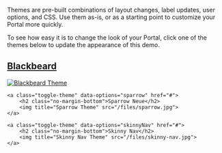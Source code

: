 <style>
	.toggle-theme.current h2:after {
		color: #808080;
		content: " Current Theme";
		font-size: 0.65em;
		font-style: italic;
	}
</style>

Themes are pre-built combinations of layout changes, label updates, user options, and CSS. Use them as-is, or as a starting point to customize your Portal more quickly.

To see how easy it is to change the look of your Portal, click one of the themes below to update the appearance of this demo.

<div>
	<a class="toggle-theme" data-options="blackbeard" href="#">
		<h2 class="no-margin-bottom">Blackbeard</h2>
		<img title="Blackbeard Theme" src="/files/blackbeard.jpg">
	</a>

	<a class="toggle-theme" data-options="sparrow" href="#">
		<h2 class="no-margin-bottom">Sparrow Neue</h2>
		<img title="Sparrow Theme" src="/files/sparrow.jpg">
	</a>

	<a class="toggle-theme" data-options="skinnyNav" href="#">
		<h2 class="no-margin-bottom">Skinny Nav</h2>
		<img title="Skinny Nav Theme" src="/files/skinny-nav.jpg">
	</a>
</div>

<script>
	// Setup theme options object
	themeOptions = {};

	themeOptions.blackbeard = {
		styles: '/files/blackbeard.min.css',
		options: function () {
			portalOptions = window.portalOptions;

			portalOptions.templates.page = function () {
				if (mashery.globals.fullWidth) {
					return	'<div class="main content" id="main">' +
								'{{content.main}}' +
							'</div>';
				} else {
					return	'<div class="main container content" id="main">' +
								'<h1>{{content.heading}}</h1>' +
								'{{content.main}}' +
							'</div>';
				}
			};

			portalOptions.templates.userNav = null;

			portalOptions.templates.primaryNav = function () {
				var template =
					'<div class="nav-primary nav-wrap nav-collapse" id="nav-primary">' +
						'<div class="container padding-top-small padding-bottom-small">' +
							'<a id="logo" class="logo margin-bottom" href="/">{{content.logo}}</a>' +
							'<a role="button" class="nav-toggle" id="nav-primary-toggle" data-nav-toggle="#nav-primary-menu" href="#">{{content.menuToggle}}</a>' +
							'<div class="nav-menu" id="nav-primary-menu">' +
								'<ul class="nav" id="nav-primary-list">' +
									'{{content.navItemsPrimary}}' +
								'</ul>' +
								'<ul class="nav-user-list" id="nav-user-list">' +
									'{{content.navItemsUser}}' +
								'</ul>' +
								'{{content.searchForm}}' +
								(mashery.contentType === 'docs' ? '<h2 class="margin-top">In The Docs</h2><ul class="nav-docs" id="nav-docs">{{content.secondary}}</ul>' : '') +
							'</div>' +
						'</div>' +
					'</div>';
				return template;
			};

			portalOptions.templates.docs =
				'<div class="main container content" id="main">' +
					'<h1>{{content.heading}}</h1>' +
					'{{content.main}}' +
				'</div>';

			portalOptions.templates.layout =
				'<div class="row row-no-padding clearfix">' +
					'<div class="grid-fourth">' +
						'<a class="screen-reader screen-reader-focusable" href="#main">Skip to content</a>' +
						'{{layout.navPrimary}}' +
					'</div>' +
					'<div class="grid-three-fourths">' +
						'{{layout.main}}' +
						'<footer class="footer" id="footer">' +
							'{{layout.footer1}}' +
							'{{layout.navSecondary}}' +
							'{{layout.footer2}}' +
						'</footer>' +
					'</div>' +
				'</div>';
		}
	};

	themeOptions.sparrow = {
		styles: '/files/sparrow.min.css',
		options: function () {
			portalOptions = window.portalOptions;

			portalOptions.templates.page = function () {
				if (mashery.globals.fullWidth) {
					return	'<div class="main content" id="main">' +
								'{{content.main}}' +
							'</div>';
				} else {
					return	'<div class="main container content" id="main">' +
								'<h1>{{content.heading}}</h1>' +
								'{{content.main}}' +
							'</div>';
				}
			};
		}
	};

	themeOptions.skinnyNav = {
		styles: '/files/skinny-nav.min.css',
		options: function () {
			portalOptions = window.portalOptions;

			portalOptions.templates.page = function () {
				if (mashery.globals.fullWidth) {
					return	'<div class="main content" id="main">' +
								'{{content.main}}' +
							'</div>';
				} else {
					return	'<div class="main container content" id="main">' +
								'<h1>{{content.heading}}</h1>' +
								'{{content.main}}' +
							'</div>';
				}
			};

			portalOptions.templates.userNav = null;

			portalOptions.templates.primaryNav =
				'<div class="nav-primary nav-wrap nav-collapse" id="nav-primary">' +
					'<div class="container padding-top-small padding-bottom-small">' +
						'<a id="logo" class="logo" href="/">{{content.logo}}</a>' +
						'<a role="button" class="nav-toggle" id="nav-primary-toggle" data-nav-toggle="#nav-primary-menu" href="#">{{content.menuToggle}}</a>' +
						'<div class="nav-menu">' +
							'<div id="nav-user-menu">' +
								'<ul class="nav" id="nav-user-list">' +
									'{{content.navItemsUser}}' +
								'</ul>' +
							'</div>' +
							'<div id="nav-primary-menu">' +
								'<ul class="nav" id="nav-primary-list">' +
									'{{content.navItemsPrimary}}' +
									'<li><a href="/search"><svg xmlns="http://www.w3.org/2000/svg" class="icon icon-link" width="16" height="16" viewBox="0 0 32 32"><title>Search</title><path d="M31.008 27.231l-7.58-6.447c-.784-.705-1.622-1.029-2.299-.998a11.954 11.954 0 0 0 2.87-7.787c0-6.627-5.373-12-12-12s-12 5.373-12 12 5.373 12 12 12c2.972 0 5.691-1.081 7.787-2.87-.031.677.293 1.515.998 2.299l6.447 7.58c1.104 1.226 2.907 1.33 4.007.23s.997-2.903-.23-4.007zM12 20a8 8 0 1 1 0-16 8 8 0 0 1 0 16z"/></svg></a></li>' +
								'</ul>' +
							'</div>' +
						'</div>' +
					'</div>' +
				'</div>';
		}
	};

	// Re-render the Portal with new options
	var toggleThemes = function () {

		'use strict';

		// Make sure toggle theme button exists before running
		if (!document.querySelector('.toggle-theme')) return;

		var isStylesheet = function (ss) {
			return !!(ss.nodeName.toLowerCase() === 'link' && ss.getAttribute('rel').toLowerCase() === 'stylesheet' && ss.getAttribute('href'));
		};

		var getStylesheet = function () {
			var title = document.querySelector('title');
			var ss = title.nextElementSibling;
			if (!ss) return;
			if (!isStylesheet(ss)) {
				do {
					ss = ss.nextElementSibling;
				} while (!isStylesheet(ss));
			}
			return ss;
		};

		var updateStyles = function (styles) {
			var ss = getStylesheet();
			if (!ss) return;
			ss.href = styles;
		};

		var updateCurrent = function (theme) {
			var current = document.querySelector('.toggle-theme.current');
			if (current) {
				current.classList.remove('current');
			}
			theme.classList.add('current');
		};

		// Update current theme
		var setCurrentTheme = function () {
			if (window.mashery.contentId !== 'docs-customizing-themes') return;
			var currentSS = getStylesheet();
			var currentTheme, currentToggle;
			for (var theme in themeOptions) {
				if (themeOptions.hasOwnProperty(theme)) {
					if (currentSS.getAttribute('href') !== themeOptions[theme].styles) continue;
					currentToggle = document.querySelector('.toggle-theme[data-options="' + theme + '"]');
					updateCurrent(currentToggle);
					break;
				}
			}
		};
		setCurrentTheme();

		// Don't reinit click listener
		if (window.toggleThemesRunning) return;

		// Update the current theme indicator
		window.addEventListener('portalAfterRender', setCurrentTheme, false);

		// Listen for clicks
		document.addEventListener('click', function (event) {

			// Only run if theme toggle is clicked
			var toggle = event.target.closest('.toggle-theme');
			if (!toggle) return;

			// Get options
			var options = toggle.getAttribute('data-options');
			if (!options) return;

			// Stop link from working
			event.preventDefault();

			// Reset portalOptions
			m$.resetOptions();

			// Update portalOptions
			themeOptions[options].options();

			// Update stylesheet
			updateStyles(themeOptions[options].styles);

			// Clear the DOM
			// document.documentElement.classList.remove('complete');
			// document.querySelector('#app').innerHTML = '';

			// Re-render the Portal with new options
			m$.setOptions(portalOptions);
			m$.renderPortal();
			//m$.init(portalOptions);

		}, false);

		// Register that toggle theme is already initialized
		window.toggleThemesRunning = true;

	};

	toggleThemes();

</script>